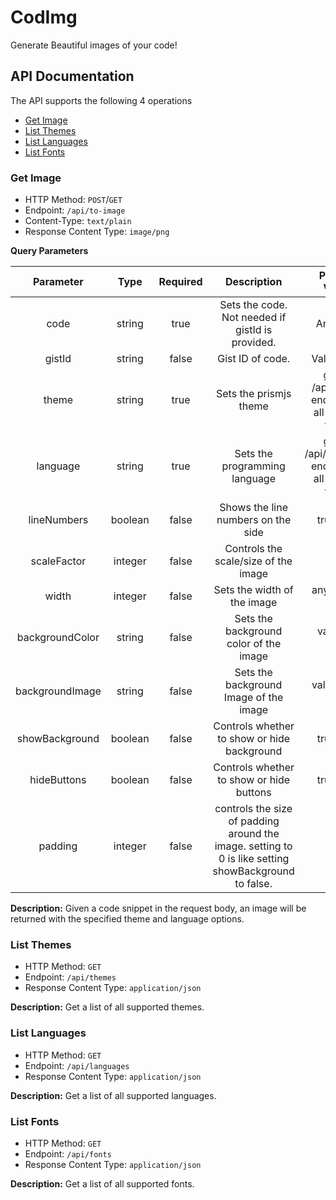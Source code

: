 # CodImg
Generate Beautiful images of your code!

## API Documentation

The API supports the following 4 operations

* [Get Image](#get-images)
* [List Themes](#list-themes)
* [List Languages](#list-languages)
* [List Fonts](#list-fonts)

### Get Image

- HTTP Method: `POST`/`GET`
- Endpoint: `/api/to-image`
- Content-Type: `text/plain`
- Response Content Type: `image/png`

**Query Parameters**

|    Parameter    |  Type   | Required |                                             Description                                              |                     Possible Values                     |             Example              |
|:---------------:|:-------:|:--------:|:----------------------------------------------------------------------------------------------------:|:-------------------------------------------------------:|:--------------------------------:|
|      code       | string  |   true   |                           Sets the code. Not needed if gistId is provided.                           |                       Any string                        |       ``` var a = 69; ```        |
|     gistId      | string  |  false   |                                           Gist ID of code.                                           |                      Valid Gist ID                      | e6cdcb6198546f324adca0995b191649 |
|      theme      | string  |   true   |                                        Sets the prismjs theme                                        |  get the /api/themes endpoint for all possible values   |            a11y-dark             |
|    language     | string  |   true   |                                    Sets the programming language                                     | get the /api/languages endpoint for all possible values |            javascript            |
|   lineNumbers   | boolean |  false   |                                  Shows the line numbers on the side                                  |                       true/false                        |               true               |
|   scaleFactor   | integer |  false   |                                 Controls the scale/size of the image                                 |                           1-5                           |                2                 |
|      width      | integer |  false   |                                     Sets the width of the image                                      |                   any value in pixels                   |               500                |
| backgroundColor | string  |  false   |                                Sets the background color of the image                                |                     valid CSS color                     |              green               |
| backgroundImage | string  |  false   |                                Sets the background Image of the image                                |                   valid URL to image                    | https://picsum.photos/1920/1080  |
| showBackground  | boolean |  false   |                             Controls whether to show or hide background                              |                       true/false                        |               true               |
|   hideButtons   | boolean |  false   |                               Controls whether to show or hide buttons                               |                       true/false                        |               true               |
|     padding     | integer |  false   | controls the size of padding around the image. setting to 0 is like setting showBackground to false. |                          0-10                           |                5                 |

**Description:** Given a code snippet in the request body, an image will be returned with the specified theme and language options.

### List Themes
- HTTP Method: `GET`
- Endpoint: `/api/themes`
- Response Content Type: `application/json`

**Description:** Get a list of all supported themes.

### List Languages
- HTTP Method: `GET`
- Endpoint: `/api/languages`
- Response Content Type: `application/json`

**Description:** Get a list of all supported languages.

### List Fonts
- HTTP Method: `GET`
- Endpoint: `/api/fonts`
- Response Content Type: `application/json`

 **Description:** Get a list of all supported fonts.
